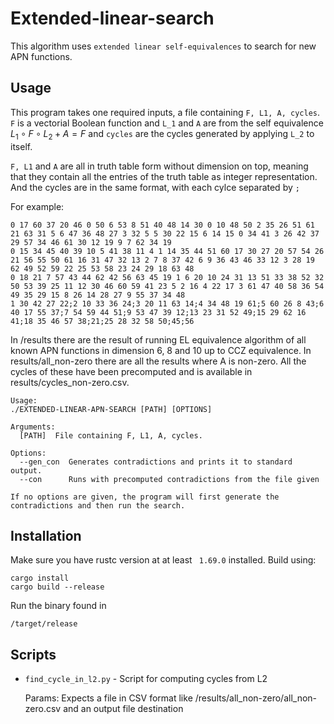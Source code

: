 # Extended-linear-search

This algorithm uses `extended linear self-equivalences` to search for new APN functions. 


## Usage
This program takes one required inputs, a file containing `F, L1, A, cycles`. `F` is a vectorial Boolean function and `L_1` and `A` are from the self equivalence $L_1\circ F \circ L_2 + A = F$ and `cycles` are the cycles generated by applying `L_2` to itself. 

`F, L1`  and `A` are all in truth table form without dimension on top, meaning that they contain all the entries of the truth table as integer representation. And the cycles are in the same format, with each cylce separated by `;`

For example:
```
0 17 60 37 20 46 0 50 6 53 8 51 40 48 14 30 0 10 48 50 2 35 26 51 61 21 63 31 5 6 47 36 48 27 3 32 5 5 30 22 15 6 14 15 0 34 41 3 26 42 37 29 57 34 46 61 30 12 19 9 7 62 34 19
0 15 34 45 40 39 10 5 41 38 11 4 1 14 35 44 51 60 17 30 27 20 57 54 26 21 56 55 50 61 16 31 47 32 13 2 7 8 37 42 6 9 36 43 46 33 12 3 28 19 62 49 52 59 22 25 53 58 23 24 29 18 63 48
0 18 21 7 57 43 44 62 42 56 63 45 19 1 6 20 10 24 31 13 51 33 38 52 32 50 53 39 25 11 12 30 46 60 59 41 23 5 2 16 4 22 17 3 61 47 40 58 36 54 49 35 29 15 8 26 14 28 27 9 55 37 34 48
1 30 42 27 22;2 10 33 36 24;3 20 11 63 14;4 34 48 19 61;5 60 26 8 43;6 40 17 55 37;7 54 59 44 51;9 53 47 39 12;13 23 31 52 49;15 29 62 16 41;18 35 46 57 38;21;25 28 32 58 50;45;56
```

In /results there are the result of running EL equivalence algorithm of all known APN functions in dimension 6, 8 and 10 up to CCZ equivalence. In results/all_non-zero there are all the results where A is non-zero. All the cycles of these have been precomputed and is available in results/cycles_non-zero.csv.

```
Usage: 
./EXTENDED-LINEAR-APN-SEARCH [PATH] [OPTIONS]

Arguments:
  [PATH]  File containing F, L1, A, cycles.

Options:
  --gen_con  Generates contradictions and prints it to standard output.
  --con      Runs with precomputed contradictions from the file given

If no options are given, the program will first generate the contradictions and then run the search.
```

## Installation

Make sure you have rustc version at at least ` 1.69.0` installed.
Build using:

```
cargo install
cargo build --release
```

Run the binary found in
```
/target/release
```


## Scripts


- `find_cycle_in_l2.py` - Script for computing cycles from L2

  Params: Expects a file in CSV format like /results/all_non-zero/all_non-zero.csv and an output file destination
